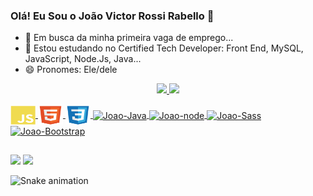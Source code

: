 ### Olá! Eu Sou o João Victor Rossi Rabello 👋


- 🔭 Em busca da minha primeira vaga de emprego...
- 🌱 Estou estudando no Certified Tech Developer: Front End, MySQL, JavaScript, Node.Js, Java...
- 😄 Pronomes: Ele/dele 

<div align="center">
  <a href="https://github.com/Jvrossi10">
  <img height="150em" src="https://github-readme-stats.vercel.app/api?username=Jvrossi10&show_icons=true&theme=dark&include_all_commits=true&count_private=true"/>
  <img height="150em" src="https://github-readme-stats.vercel.app/api/top-langs/?username=Jvrossi10&layout=compact&langs_count=7&theme=dark"/>
</div>
<div style="display: inline_block"><br>
  <img align="center" alt="Joao-JavaScript" height="30" width="40" src="https://raw.githubusercontent.com/devicons/devicon/master/icons/javascript/javascript-plain.svg">
  <img align="center" alt="Joao-HTML" height="30" width="40" src="https://raw.githubusercontent.com/devicons/devicon/master/icons/html5/html5-original.svg">
  <img align="center" alt="Joao-CSS" height="30" width="40" src="https://raw.githubusercontent.com/devicons/devicon/master/icons/css3/css3-original.svg">
  <img align="center" alt="Joao-Java" height="30" width="40" src="https://cdn.jsdelivr.net/gh/devicons/devicon/icons/java/java-original.svg" />
  <img align="center" alt="Joao-node" height="30" width="40" src="https://cdn.jsdelivr.net/gh/devicons/devicon/icons/nodejs/nodejs-original.svg" />
  <img align="center" alt="Joao-Sass" height="30" width="40" src="https://cdn.jsdelivr.net/gh/devicons/devicon/icons/sass/sass-original.svg" />
  <img align="center" alt="Joao-Bootstrap" height="30" width="40" src="https://cdn.jsdelivr.net/gh/devicons/devicon/icons/bootstrap/bootstrap-original.svg" />

  

          
 
  
  ##
 
<div> 
 
  <a href="https://www.instagram.com/jvrossi10/" target="_blank"><img src="https://img.shields.io/badge/-Instagram-%23E4405F?style=for-the-badge&logo=instagram&logoColor=white" target="_blank"></a> 
  <a href="https://www.linkedin.com/in/joão-victor-rossi-rabello-ab4032216/" target="_blank"><img src="https://img.shields.io/badge/-LinkedIn-%230077B5?style=for-the-badge&logo=linkedin&logoColor=white" target="_blank"></a> 

  ![Snake animation](https://github.com/Jvrossi10/Jvrossi10/blob/output/github-contribution-grid-snake.svg)
 
</div>
